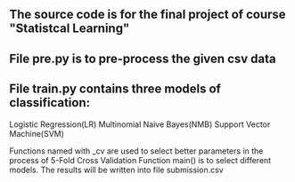 ## The source code is for the final project of course "Statistcal Learning"

## File pre.py is to pre-process the given csv data

## File train.py contains three models of classification:

   Logistic Regression(LR)
   Multinomial Naive Bayes(NMB)
   Support Vector Machine(SVM)

   Functions named with _cv are used to select better parameters in the process of 5-Fold Cross Validation
   Function main() is to select different models. The results will be written into file submission.csv